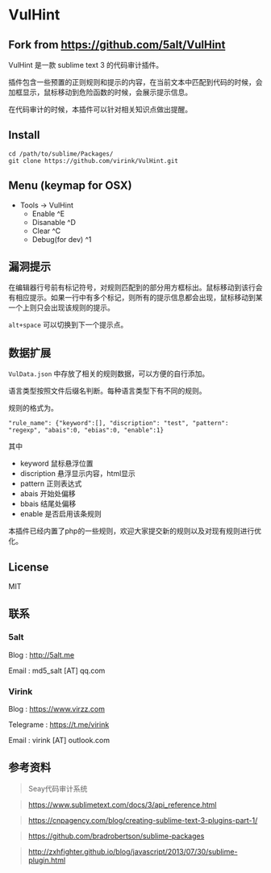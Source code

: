 # VulHint

## Fork from https://github.com/5alt/VulHint

VulHint 是一款 sublime text 3 的代码审计插件。

插件包含一些预置的正则规则和提示的内容，在当前文本中匹配到代码的时候，会加框显示，鼠标移动到危险函数的时候，会展示提示信息。

在代码审计的时候，本插件可以针对相关知识点做出提醒。

## Install

    cd /path/to/sublime/Packages/
    git clone https://github.com/virink/VulHint.git

## Menu (keymap for OSX)

- Tools -> VulHint
    + Enable ^E 
    + Disanable ^D
    + Clear ^C
    + Debug(for dev) ^1

## 漏洞提示

在编辑器行号前有标记符号，对规则匹配到的部分用方框标出。鼠标移动到该行会有相应提示。如果一行中有多个标记，则所有的提示信息都会出现，鼠标移动到某一个上则只会出现该规则的提示。

`alt+space` 可以切换到下一个提示点。

## 数据扩展

`VulData.json` 中存放了相关的规则数据，可以方便的自行添加。

语言类型按照文件后缀名判断。每种语言类型下有不同的规则。

规则的格式为。
```
"rule_name": {"keyword":[], "discription": "test", "pattern": "regexp", "abais":0, "ebias":0, "enable":1}
```

其中
* keyword 鼠标悬浮位置
* discription 悬浮显示内容，html显示
* pattern 正则表达式
* abais 开始处偏移
* bbais 结尾处偏移
* enable 是否启用该条规则

本插件已经内置了php的一些规则，欢迎大家提交新的规则以及对现有规则进行优化。

## License

MIT

## 联系

### 5alt

Blog : http://5alt.me

Email : md5_salt [AT] qq.com

### Virink

Blog : https://www.virzz.com

Telegrame : https://t.me/virink

Email : virink [AT] outlook.com

## 参考资料

>Seay代码审计系统

>https://www.sublimetext.com/docs/3/api_reference.html

>https://cnpagency.com/blog/creating-sublime-text-3-plugins-part-1/

>https://github.com/bradrobertson/sublime-packages

>http://zxhfighter.github.io/blog/javascript/2013/07/30/sublime-plugin.html

